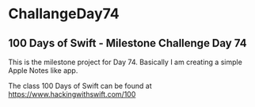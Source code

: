 # ChallangeDay74
## 100 Days of Swift - Milestone Challenge Day 74

This is the milestone project for Day 74.  Basically I am creating a simple Apple Notes like app.

The class 100 Days of Swift can be found at https://www.hackingwithswift.com/100
